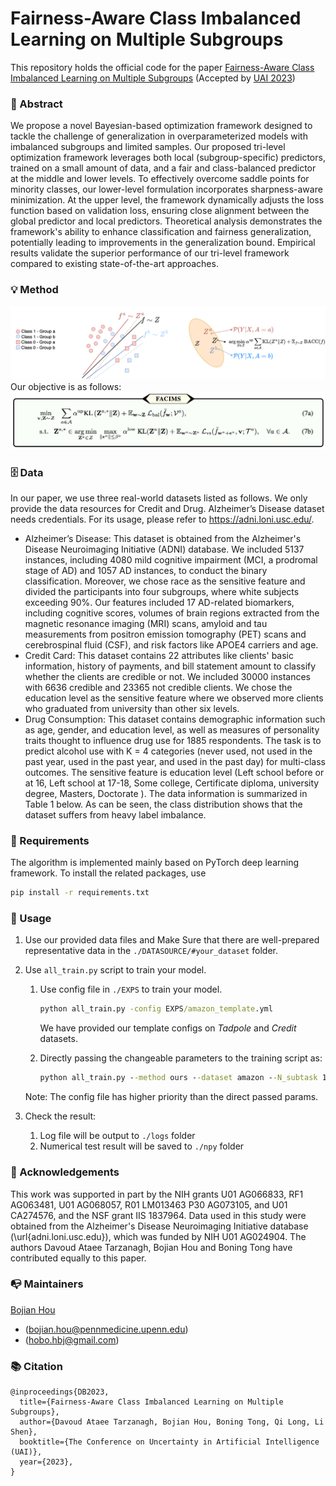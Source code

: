 # Fairness-Aware Class Imbalanced Learning on Multiple Subgroups

This repository holds the official code for the paper [Fairness-Aware Class Imbalanced 
Learning on Multiple Subgroups]() (Accepted by [UAI 2023](https://www.auai.org/uai2023/))  

### 🦸‍ Abstract
We propose a novel Bayesian-based optimization framework designed to tackle the challenge of generalization in overparameterized models with imbalanced subgroups and limited samples. Our proposed tri-level optimization framework leverages both local (subgroup-specific) predictors, trained on a small amount of data, and a fair and class-balanced predictor at the middle and lower levels. To effectively overcome saddle points for minority classes, our lower-level formulation incorporates sharpness-aware minimization. At the upper level, the framework dynamically adjusts the loss function based on validation loss, ensuring close alignment between the global predictor and local predictors. Theoretical analysis demonstrates the framework's ability to enhance classification and fairness generalization, potentially leading to improvements in the generalization bound. Empirical results validate the superior performance of our tri-level framework compared to existing state-of-the-art approaches.

### 💡 Method
![FACIMS Illustration](FACIMS-illustration.png)
Our objective is as follows:
![FACIMS formulation](FACIMS.jpg)

### 🗄️ Data
In our paper, we use three real-world datasets listed as follows. We only provide the data 
resources for Credit and Drug. Alzheimer’s Disease dataset needs credentials. For its usage, please refer to https://adni.loni.usc.edu/.
  - Alzheimer’s Disease: This dataset is obtained from the Alzheimer's Disease Neuroimaging Initiative (ADNI) database. We included 5137 instances, including 4080 mild cognitive impairment (MCI, a prodromal stage of AD) and 1057 AD instances, to conduct the binary classification. Moreover, we chose race as the sensitive feature and divided the participants into four subgroups, where white subjects exceeding 90\%. Our features included 17 AD-related biomarkers, including cognitive scores, volumes of brain regions extracted from the magnetic resonance imaging (MRI) scans, amyloid and tau measurements from positron emission tomography (PET) scans and cerebrospinal fluid (CSF), and risk factors like APOE4 carriers and age.
  - Credit Card: This dataset contains 22 attributes like clients' basic information, history of payments, and bill statement amount to classify whether the clients are credible or not. We included 30000 instances with 6636 credible and 23365 not credible clients. We chose the education level as the sensitive feature where we observed more clients who graduated from university than other six levels.
  - Drug Consumption: This dataset contains demographic information such as age, gender, and education level, as well as measures of personality traits thought to influence drug use for 1885 respondents. The task is to predict alcohol use with K = 4 categories (never used, not used in the past year, used in the past year, and used in the past day) for multi-class outcomes. The sensitive feature is education level (Left school before or at 16, Left school at 17-18, Some college, Certificate diploma, university degree, Masters, Doctorate ). The data information is summarized in Table 1 below. As can be seen, the class distribution shows that the dataset suffers from heavy label imbalance.



### 📝 Requirements
The algorithm is implemented mainly based on PyTorch deep learning framework. 
To install the related packages, use
```bash
pip install -r requirements.txt
```

### 🔨 Usage

1. Use our provided data files and Make Sure that there are well-prepared representative data in the `./DATASOURCE/#your_dataset` folder.

2. Use `all_train.py` script to train your model.
   1. Use config file in `./EXPS` to train your model.

        ```cmd
        python all_train.py -config EXPS/amazon_template.yml
        ```

        We have provided our template configs on *Tadpole* and *Credit* datasets.

   2. Directly passing the changeable parameters to the training script as:

        ```cmd
        python all_train.py --method ours --dataset amazon --N_subtask 10
        ```

    Note: The config file has higher priority than the direct passed params.

3. Check the result:

   1. Log file will be output to `./logs` folder
   2. Numerical test result will be saved to `./npy` folder  


### 🤝 Acknowledgements
This work was supported in part by the NIH grants U01 AG066833, RF1 AG063481, U01 AG068057, R01 LM013463 P30 AG073105, and U01 CA274576, and the NSF grant IIS 1837964. Data used in this study were obtained from the Alzheimer's Disease Neuroimaging Initiative database (\url{adni.loni.usc.edu}), which was funded by NIH U01 AG024904. The authors Davoud Ataee Tarzanagh, Bojian Hou and Boning Tong  have contributed equally to this paper.


### 📭 Maintainers

[Bojian Hou](http://bojianhou.com) 
- ([bojian.hou@pennmedicine.upenn.edu](mailto:bojian.hou@pennmedicine.upenn.edu))
- ([hobo.hbj@gmail.com](mailto:hobo.hbj@gmail.com))

### 📚 Citation

```
@inproceedings{DB2023,
  title={Fairness-Aware Class Imbalanced Learning on Multiple Subgroups},
  author={Davoud Ataee Tarzanagh, Bojian Hou, Boning Tong, Qi Long, Li Shen},
  booktitle={The Conference on Uncertainty in Artificial Intelligence (UAI)},
  year={2023},
}
```











   